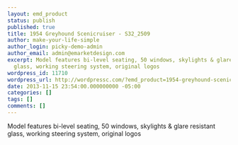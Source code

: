 ```yaml
---
layout: emd_product
status: publish
published: true
title: 1954 Greyhound Scenicruiser - S32_2509
author: make-your-life-simple
author_login: picky-demo-admin
author_email: admin@emarketdesign.com
excerpt: Model features bi-level seating, 50 windows, skylights & glare resistant
  glass, working steering system, original logos
wordpress_id: 11710
wordpress_url: http://wordpressc.com/?emd_product=1954-greyhound-scenicruiser
date: 2013-11-15 23:54:00.000000000 -05:00
categories: []
tags: []
comments: []
---
```

Model features bi-level seating, 50 windows, skylights & glare resistant glass, working steering system, original logos
